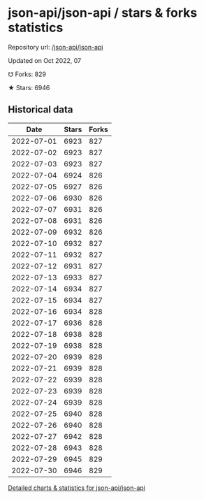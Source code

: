 # json-api/json-api / stars & forks statistics

Repository url: [/json-api/json-api](https://github.com/json-api/json-api)

Updated on Oct 2022, 07

☋ Forks: 829

★ Stars: 6946

## Historical data
| Date | Stars | Forks |
|------|-------|-------|
| 2022-07-01 | 6923 | 827 | 
| 2022-07-02 | 6923 | 827 | 
| 2022-07-03 | 6923 | 827 | 
| 2022-07-04 | 6924 | 826 | 
| 2022-07-05 | 6927 | 826 | 
| 2022-07-06 | 6930 | 826 | 
| 2022-07-07 | 6931 | 826 | 
| 2022-07-08 | 6931 | 826 | 
| 2022-07-09 | 6932 | 826 | 
| 2022-07-10 | 6932 | 827 | 
| 2022-07-11 | 6932 | 827 | 
| 2022-07-12 | 6931 | 827 | 
| 2022-07-13 | 6933 | 827 | 
| 2022-07-14 | 6934 | 827 | 
| 2022-07-15 | 6934 | 827 | 
| 2022-07-16 | 6934 | 828 | 
| 2022-07-17 | 6936 | 828 | 
| 2022-07-18 | 6938 | 828 | 
| 2022-07-19 | 6938 | 828 | 
| 2022-07-20 | 6939 | 828 | 
| 2022-07-21 | 6939 | 828 | 
| 2022-07-22 | 6939 | 828 | 
| 2022-07-23 | 6939 | 828 | 
| 2022-07-24 | 6939 | 828 | 
| 2022-07-25 | 6940 | 828 | 
| 2022-07-26 | 6940 | 828 | 
| 2022-07-27 | 6942 | 828 | 
| 2022-07-28 | 6943 | 828 | 
| 2022-07-29 | 6945 | 829 | 
| 2022-07-30 | 6946 | 829 | 


[Detailed charts & statistics for json-api/json-api](https://reviewgithub.com/rep/json-api/json-api)

